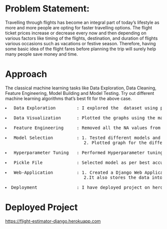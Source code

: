 # Problem Statement: #

Travelling through flights has become an integral part of today’s lifestyle as more and more people are opting for faster travelling options. The flight ticket prices increase or decrease every now and then depending on various factors like timing of the flights, destination, and duration of flights various occasions such as vacations or festive season. Therefore, having some basic idea of the flight fares before planning the trip will surely help many people save money and time.


# Approach #
The classical machine learning tasks like Data Exploration, Data Cleaning,
Feature Engineering, Model Building and Model Testing. Try out different machine
learning algorithms that’s best fit for the above case.
<pre>
<li> Data Exploration        : I explored the  dataset using pandas, numpy, matplotlib and seaborn.</li>
<li> Data Visualization      : Plotted the graphs using the matlplotib and seaborn library to get the insights.</li>
<li> Feature Engineering     : Removed all the NA values from the dataset and converted the categorial data to the desired type.</li>
<li> Model Selection         : 1. Tested different models and algrithms to check the accuracy of models. 
                              2. Plotted graph for the difference of (y_test - y_pred).</li>
<li> Hyperparameter Tuning   : Performed Hyperparameter tuning using RandomizedSearchCV.</li>
<li> Pickle File             : Selected model as per best accuracy and created pickle file using joblib .</li>
<li> Web-Application         : 1. Created a Django Web Application which takes neccessary inputs and predicts the price. 
                              2.It also stores the data into the database which can only be accessed by superuser.</li>
<li>Deployment               : I have deployed project on heroku.</li></pre>


# Deployed Project #
<a href="https://flight-estimator-django.herokuapp.com/">https://flight-estimator-django.herokuapp.com</a>
